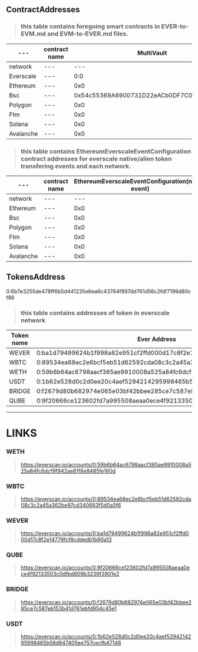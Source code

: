## ContractAddresses

> ### this table contains foregoing smart contracts in EVER-to-EVM.md and EVM-to-EVER.md files.

| ---       | contract name | MultiVault                                 | Vault                                                              |
| --------- | ------------- | ------------------------------------------ | ------------------------------------------------------------------ |
| network   | ---           | ---                                        | ---                                                                |
| Everscale | ---           | 0:0                                        | 0:557957cba74ab1dc544b4081be81f1208ad73997d74ab3b72d95864a41b779a4 |
| Ethereum  | ---           | 0x0                                        | 0x0                                                                |
| Bsc       | ---           | 0x54c55369A6900731D22eACb0DF7C0253CF19dFff | 0x0                                                                |
| Polygon   | ---           | 0x0                                        | 0x0                                                                |
| Ftm       | ---           | 0x0                                        | 0x0                                                                |
| Solana    | ---           | 0x0                                        | 0x0                                                                |
| Avalanche | ---           | 0x0                                        | 0x0                                                                |

> ### this table contains EthereumEverscaleEventConfiguration contract addresses for everscale native/alien token transfering events and each network.

| ---       | contract name | EthereumEverscaleEventConfiguration(netive event) | EthereumEverscaleEventConfiguration(alien event) |
| --------- | ------------- | ------------------------------------------------- | ------------------------------------------------ |
| network   | ---           | ---                                               | 0                                                |
| Ethereum  | ---           | 0x0                                               | 0                                                |
| Bsc       | ---           | 0x0                                               | 0                                                |
| Polygon   | ---           | 0x0                                               | 0                                                |
| Ftm       | ---           | 0x0                                               | 0                                                |
| Solana    | ---           | 0x0                                               | 0                                                |
| Avalanche | ---           | 0x0                                               | 0                                                |

## TokensAddress

0:6b7e3255de478ff6b5d441235e6ea6c43764f897dd761d56c2fdf7199d80cf86

> ### this table contains addresses of token in everscale network

| Token name | Ever Address                                                       |
| ---------- | ------------------------------------------------------------------ |
| WEVER      | 0:ba1d79499624b1f998a82e951cf2ffd000d17c8f2e14779fcf8cddedb1b90a13 |
| WBTC       | 0:89534ea68ec2e6bcf5eb51d62592cda08c3c2a45a362be97cd340683f5d0a5f6 |
| WETH       | 0:59b6b64ac6798aacf385ae9910008a525a84fc6dcf9f942ae81f8e8485fe160d |
| USDT       | 0:1b62e528d0c2d0ee20c4aef5294214295998465b58d947405ee757cecfb47148 |
| BRIDGE     | 0:f2679d80b682974e065e03bf42bbee285ce7c587eb153b41d761ebfd954c45e1 |
| QUBE       | 0:9f20666ce123602fd7a995508aeaa0ece4f92133503c0dfbd609b3239f3901e2 |

---

# LINKS

### WETH

> https://everscan.io/accounts/0:59b6b64ac6798aacf385ae9910008a525a84fc6dcf9f942ae81f8e8485fe160d

### WBTC

> https://everscan.io/accounts/0:89534ea68ec2e6bcf5eb51d62592cda08c3c2a45a362be97cd340683f5d0a5f6

### WEVER

> https://everscan.io/accounts/0:ba1d79499624b1f998a82e951cf2ffd000d17c8f2e14779fcf8cddedb1b90a13

### QUBE

> https://everscan.io/accounts/0:9f20666ce123602fd7a995508aeaa0ece4f92133503c0dfbd609b3239f3901e2

### BRIDGE

> https://everscan.io/accounts/0:f2679d80b682974e065e03bf42bbee285ce7c587eb153b41d761ebfd954c45e1

### USDT

> https://everscan.io/accounts/0:1b62e528d0c2d0ee20c4aef5294214295998465b58d947405ee757cecfb47148
